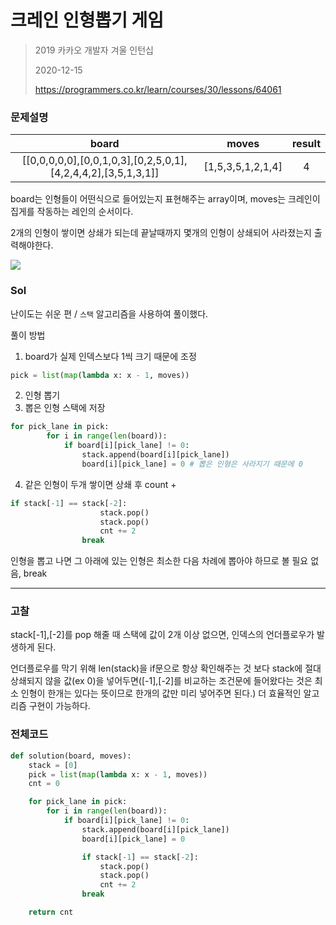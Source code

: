 # 크레인 인형뽑기 게임
> 2019 카카오 개발자 겨울 인턴십
>
> 2020-12-15
>
> https://programmers.co.kr/learn/courses/30/lessons/64061

### 문제설명
| board	| moves	| result |
| :----------------------------: | :-----: | :-----: |
|[[0,0,0,0,0],[0,0,1,0,3],[0,2,5,0,1],[4,2,4,4,2],[3,5,1,3,1]]|	[1,5,3,5,1,2,1,4]	|4|

board는 인형들이 어떤식으로 들어있는지 표현해주는 array이며,
moves는 크레인이 집게를 작동하는 레인의 순서이다.

2개의 인형이 쌓이면 상쇄가 되는데 끝날때까지 몇개의 인형이 상쇄되어 사라졌는지 출력해야한다.

<img src="https://grepp-programmers.s3.ap-northeast-2.amazonaws.com/files/production/8569d736-091e-4771-b2d3-7a6e95a20c22/crane_game_103.gif">


### Sol

난이도는 쉬운 편 / `스택` 알고리즘을 사용하여 풀이했다.

풀이 방법
1. board가 실제 인덱스보다 1씩 크기 때문에 조정

```python
pick = list(map(lambda x: x - 1, moves))
```

2. 인형 뽑기
3. 뽑은 인형 스택에 저장
```python
for pick_lane in pick:
        for i in range(len(board)):
            if board[i][pick_lane] != 0:
                stack.append(board[i][pick_lane])
                board[i][pick_lane] = 0 # 뽑은 인형은 사라지기 때문에 0
```

4. 같은 인형이 두개 쌓이면 상쇄 후 count +
```python
if stack[-1] == stack[-2]:
                    stack.pop()
                    stack.pop()
                    cnt += 2
                break
```
인형을 뽑고 나면 그 아래에 있는 인형은 최소한 다음 차례에 뽑아야 하므로 볼 필요 없음, break

---

### 고찰
stack[-1],[-2]를 pop 해줄 때 스택에 값이 2개 이상 없으면, 인덱스의 언더플로우가 발생하게 된다.

언더플로우를 막기 위해 len(stack)을 if문으로 항상 확인해주는 것 보다 stack에 절대 상쇄되지 않을 값(ex 0)을 넣어두면([-1],[-2]를 비교하는 조건문에 들어왔다는 것은 최소 인형이 한개는 있다는 뜻이므로 한개의 값만 미리 넣어주면 된다.) 
더 효율적인 알고리즘 구현이 가능하다.


### 전체코드
```python
def solution(board, moves):
    stack = [0]
    pick = list(map(lambda x: x - 1, moves))
    cnt = 0

    for pick_lane in pick:
        for i in range(len(board)):
            if board[i][pick_lane] != 0:
                stack.append(board[i][pick_lane])
                board[i][pick_lane] = 0

                if stack[-1] == stack[-2]:
                    stack.pop()
                    stack.pop()
                    cnt += 2
                break

    return cnt
```